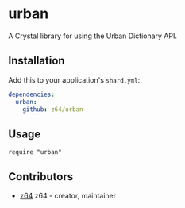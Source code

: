 # urban

A Crystal library for using the Urban Dictionary API.

## Installation

Add this to your application's `shard.yml`:

```yaml
dependencies:
  urban:
    github: z64/urban
```


## Usage

```crystal
require "urban"
```

## Contributors

- [z64](https://github.com/z64) z64 - creator, maintainer
